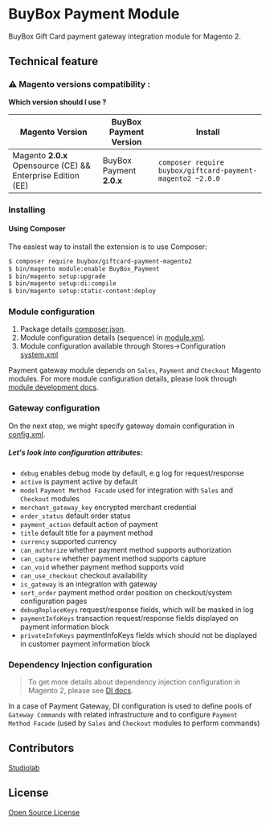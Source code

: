 # BuyBox Payment Module

BuyBox Gift Card payment gateway integration module for Magento 2.


## Technical feature

### ⚠️ Magento versions compatibility :

**Which version should I use ?**

| Magento Version                                              | BuyBox Payment Version   | Install                                                        |
|--------------------------------------------------------------|--------------------------|----------------------------------------------------------------|
| Magento **2.0.x** Opensource (CE) && Enterprise Edition (EE) | BuyBox Payment **2.0.x** | ```composer require buybox/giftcard-payment-magento2 ~2.0.0``` |

### Installing

#### Using Composer
The easiest way to install the extension is to use Composer:

```bash
$ composer require buybox/giftcard-payment-magento2
$ bin/magento module:enable BuyBox_Payment
$ bin/magento setup:upgrade
$ bin/magento setup:di:compile
$ bin/magento setup:static-content:deploy
```


### Module configuration

1. Package details [composer.json](composer.json).
2. Module configuration details (sequence) in [module.xml](etc/module.xml).
3. Module configuration available through Stores->Configuration [system.xml](etc/adminhtml/system.xml)

Payment gateway module depends on `Sales`, `Payment` and `Checkout` Magento modules. For more module configuration
details, please look
through [module development docs](http://devdocs.magento.com/guides/v2.0/extension-dev-guide/module-load-order.html).

### Gateway configuration

On the next step, we might specify gateway domain configuration in [config.xml](etc/config.xml).

##### Let's look into configuration attributes:

* <code>debug</code> enables debug mode by default, e.g log for request/response
* <code>active</code> is payment active by default
* <code>model</code> `Payment Method Facade` used for integration with `Sales` and `Checkout` modules
* <code>merchant_gateway_key</code> encrypted merchant credential
* <code>order_status</code> default order status
* <code>payment_action</code> default action of payment
* <code>title</code> default title for a payment method
* <code>currency</code> supported currency
* <code>can_authorize</code> whether payment method supports authorization
* <code>can_capture</code> whether payment method supports capture
* <code>can_void</code> whether payment method supports void
* <code>can_use_checkout</code> checkout availability
* <code>is_gateway</code> is an integration with gateway
* <code>sort_order</code> payment method order position on checkout/system configuration pages
* <code>debugReplaceKeys</code> request/response fields, which will be masked in log
* <code>paymentInfoKeys</code> transaction request/response fields displayed on payment information block
* <code>privateInfoKeys</code> paymentInfoKeys fields which should not be displayed in customer payment information
  block

### Dependency Injection configuration

> To get more details about dependency injection configuration in Magento 2, please see [DI docs](http://devdocs.magento.com/guides/v2.0/extension-dev-guide/depend-inj.html).

In a case of Payment Gateway, DI configuration is used to define pools of `Gateway Commands` with related infrastructure
and to configure `Payment Method Facade` (used by `Sales` and `Checkout` modules to perform commands)


## Contributors

[Studiolab](https://studiolab.fr)

## License

[Open Source License](LICENSE.txt)